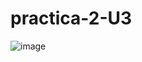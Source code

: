 # practica-2-U3
![image](https://github.com/Isidro-Chavarria005/practica-2-U3/assets/149440820/2e396b92-3bef-42d2-bc97-fe323082fa32)
